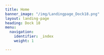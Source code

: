 ```yaml
---
title: Home
banner_image: "/img/Landingpage_Dock18.png"
layout: landing-page
heading: Dock 18
menu:
  navigation:
    identifier: _index
    weight: 1

---
```

